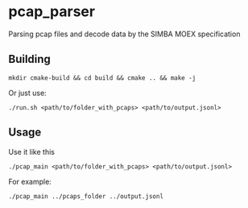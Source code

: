 # pcap_parser
Parsing pcap files and decode data by the SIMBA MOEX specification
## Building
```console
mkdir cmake-build && cd build && cmake .. && make -j
```
Or just use:
```console
./run.sh <path/to/folder_with_pcaps> <path/to/output.jsonl>
```
## Usage
Use it like this
```console
./pcap_main <path/to/folder_with_pcaps> <path/to/output.jsonl>
```
For example:
```console
./pcap_main ../pcaps_folder ../output.jsonl
```

